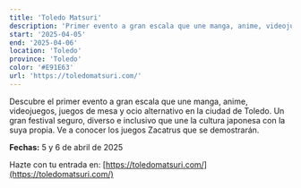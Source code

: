 ```yaml
---
title: 'Toledo Matsuri'
description: 'Primer evento a gran escala que une manga, anime, videojuegos, juegos de mesa y ocio alternativo en Toledo.'
start: '2025-04-05'
end: '2025-04-06'
location: 'Toledo'
province: 'Toledo'
color: '#E91E63'
url: 'https://toledomatsuri.com/'
---
```


Descubre el primer evento a gran escala que une manga, anime, videojuegos, juegos de mesa y ocio alternativo en la ciudad de Toledo. Un gran festival seguro, diverso e inclusivo que une la cultura japonesa con la suya propia. Ve a conocer los juegos Zacatrus que se demostrarán.

**Fechas:** 5 y 6 de abril de 2025

Hazte con tu entrada en: [https://toledomatsuri.com/](https://toledomatsuri.com/)
